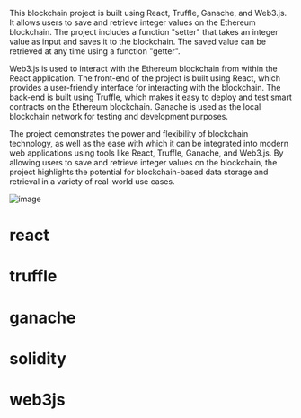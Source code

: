 This blockchain project is built using React, Truffle, Ganache, and Web3.js. It allows users to save and retrieve integer values on the Ethereum blockchain. The project includes a function "setter" that takes an integer value as input and saves it to the blockchain. The saved value can be retrieved at any time using a function "getter".

Web3.js is used to interact with the Ethereum blockchain from within the React application. The front-end of the project is built using React, which provides a user-friendly interface for interacting with the blockchain. The back-end is built using Truffle, which makes it easy to deploy and test smart contracts on the Ethereum blockchain. Ganache is used as the local blockchain network for testing and development purposes.

The project demonstrates the power and flexibility of blockchain technology, as well as the ease with which it can be integrated into modern web applications using tools like React, Truffle, Ganache, and Web3.js. By allowing users to save and retrieve integer values on the blockchain, the project highlights the potential for blockchain-based data storage and retrieval in a variety of real-world use cases.

![image](https://user-images.githubusercontent.com/53761189/219956443-49812e77-eb7a-492f-8068-b8090744b539.png)


# react 
# truffle 
# ganache 
# solidity 
# web3js
